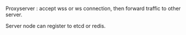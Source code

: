 
Proxyserver : accept wss or ws connection, then forward traffic to other server.

Server node can register to etcd or redis.